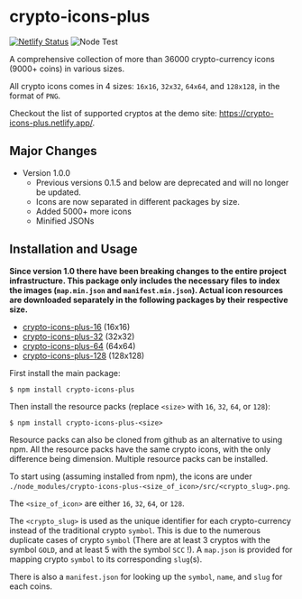 # crypto-icons-plus
[![Netlify Status](https://api.netlify.com/api/v1/badges/0a5ffb2e-97b8-4e7c-adcf-7e50b986b192/deploy-status)](https://app.netlify.com/sites/crypto-icons-plus/deploys)
![Node Test](https://github.com/Isaac-the-Man/crypto-icons-plus/workflows/Node.js%20CI/badge.svg)

A comprehensive collection of more than 36000 crypto-currency icons (9000+ coins) in various sizes. 

All crypto icons comes in 4 sizes: `16x16`, `32x32`, `64x64`, and `128x128`, in the format of `PNG`.

Checkout the list of supported cryptos at the demo site: https://crypto-icons-plus.netlify.app/.

## Major Changes
- Version 1.0.0
	- Previous versions 0.1.5 and below are deprecated and will no longer be updated.
	- Icons are now separated in different packages by size.
	- Added 5000+ more icons
	- Minified JSONs

## Installation and Usage
**Since version 1.0 there have been breaking changes to the entire project infrastructure. This package only includes the necessary files to index the images (`map.min.json` and `manifest.min.json`). Actual icon resources are downloaded separately in the following packages by their respective size.**

- [crypto-icons-plus-16](https://github.com/Isaac-the-Man/cyrpto-icons-plus-16) (16x16)
- [crypto-icons-plus-32](https://github.com/Isaac-the-Man/cyrpto-icons-plus-32) (32x32)
- [crypto-icons-plus-64](https://github.com/Isaac-the-Man/cyrpto-icons-plus-64) (64x64)
- [crypto-icons-plus-128](https://github.com/Isaac-the-Man/cyrpto-icons-plus-128) (128x128)

First install the main package:

```
$ npm install crypto-icons-plus
```

Then install the resource packs (replace `<size>` with `16`, `32`, `64`, or `128`):

```
$ npm install crypto-icons-plus-<size>
```

Resource packs can also be cloned from github as an alternative to using npm. All the resource packs have the same crypto icons, with the only difference being dimension. Multiple resource packs can be installed.

To start using (assuming installed from npm), the icons are under `./node_modules/crypto-icons-plus-<size_of_icon>/src/<crypto_slug>.png`.

The `<size_of_icon>` are either `16`, `32`, `64`, or `128`.

The `<crypto_slug>` is used as the unique identifier for each crypto-currency instead of the traditional crypto `symbol`. This is due to the numerous duplicate cases of crypto `symbol` (There are at least 3 cryptos with the symbol `GOLD`, and at least 5 with the symbol `SCC` !). A `map.json` is provided for mapping crypto `symbol` to its corresponding `slug`(s).

There is also a `manifest.json` for looking up the `symbol`, `name`, and `slug` for each coins.
